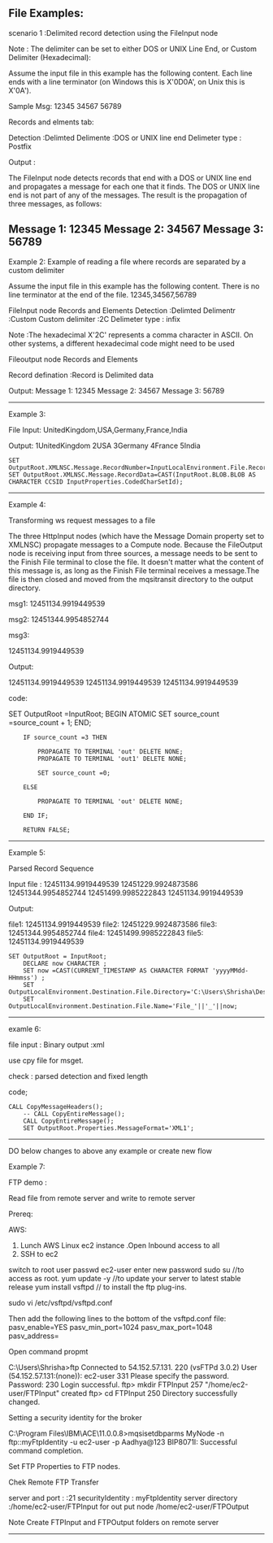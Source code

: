 File Examples:
------------------------------------
scenario 1 :Delimited record detection using the FileInput node

Note : The delimiter can be set to either DOS or UNIX Line End, or Custom Delimiter (Hexadecimal):

Assume the input file in this example has the following content. Each line ends with a line terminator (on Windows this is
X'0D0A', on Unix this is X'0A').

Sample Msg:
<AccNo>12345</AccNo>
<AccNo>34567</AccNo>
<AccNo>56789</AccNo>


Records and elments tab:

Detection :Delimted
Delimente :DOS or UNIX line end
Delimeter type : Postfix

Output :

The FileInput node detects records that end with a DOS or UNIX line end and propagates a message for each one that it finds.
The DOS or UNIX line end is not part of any of the messages. The result is the propagation of three messages, as follows:

Message 1: <AccNo>12345</AccNo>
Message 2: <AccNo>34567</AccNo>
Message 3: <AccNo>56789</AccNo>
-------------------------------------------------------------------------------------------------------------------------------------------------------
Example 2:
Example of reading a file where records are separated by a custom delimiter

Assume the input file in this example has the following content. There is no line terminator at the end of the file.
<AccNo>12345</AccNo>,<AccNo>34567</AccNo>,<AccNo>56789</AccNo>

FileInput node Records and Elements
Detection :Delimted
Delimentr :Custom
Custom delimiter :2C
Delimeter type : infix

Note :The hexadecimal X'2C' represents a comma character in ASCII. On other systems, a different hexadecimal code might need to
be used

Fileoutput node Records and Elements

Record defination :Record is Delimited data

Output:
Message 1: <AccNo>12345</AccNo>
Message 2: <AccNo>34567</AccNo>
Message 3: <AccNo>56789</AccNo>

---------------------------------------------------------------------------------------------------------------------------------

Example 3:

File Input:
UnitedKingdom,USA,Germany,France,India

Output:
<Message><RecordNumber>1</RecordNumber><RecordData>UnitedKingdom</RecordData></Message>
<Message><RecordNumber>2</RecordNumber><RecordData>USA</RecordData></Message>
<Message><RecordNumber>3</RecordNumber><RecordData>Germany</RecordData></Message>
<Message><RecordNumber>4</RecordNumber><RecordData>France</RecordData></Message>
<Message><RecordNumber>5</RecordNumber><RecordData>India</RecordData></Message>

	SET OutputRoot.XMLNSC.Message.RecordNumber=InputLocalEnvironment.File.Record;
	SET OutputRoot.XMLNSC.Message.RecordData=CAST(InputRoot.BLOB.BLOB AS CHARACTER CCSID InputProperties.CodedCharSetId);
------------------------------------------------------------------------------------------------------------------------------------------------------		

Example 4:

Transforming ws request messages to a file

The three HttpInput nodes (which have the Message Domain property set to XMLNSC) propagate messages to a Compute node.
Because the FileOutput node is receiving input from three sources, a message needs to be sent to the Finish File terminal to
close the file. 
It doesn't matter what the content of this message is, as long as the Finish File terminal receives a message.The file is then closed and moved from the mqsitransit directory to the output directory.

msg1:
<Dept><DeptId>124511</DeptId><Sale>34.99</Sale><ItemCode>19449539</ItemCode></Dept>

msg2:
<Dept><DeptId>124513</DeptId><Sale>44.99</Sale><ItemCode>54852744</ItemCode></Dept>

msg3:

<Dept><DeptId>124511</DeptId><Sale>34.99</Sale><ItemCode>19449539</ItemCode></Dept>

Output:

<Dept><DeptId>124511</DeptId><Sale>34.99</Sale><ItemCode>19449539</ItemCode></Dept>
<Dept><DeptId>124511</DeptId><Sale>34.99</Sale><ItemCode>19449539</ItemCode></Dept>
<Dept><DeptId>124511</DeptId><Sale>34.99</Sale><ItemCode>19449539</ItemCode></Dept>

code:

SET OutputRoot =InputRoot;
		BEGIN ATOMIC 
			SET source_count =source_count + 1;
		END;
		
		IF source_count =3 THEN

			PROPAGATE TO TERMINAL 'out' DELETE NONE;
			PROPAGATE TO TERMINAL 'out1' DELETE NONE;
			
			SET source_count =0;
			
		ELSE
			
			PROPAGATE TO TERMINAL 'out' DELETE NONE;
			
		END IF;
		
		RETURN FALSE;

----------------------------------------------------------------------------------------------------------------------------------------------------

Example 5:

Parsed Record Sequence

Input file :
<Dept><DeptId>124511</DeptId><Sale>34.99</Sale><ItemCode>19449539</ItemCode></Dept>
<Dept><DeptId>124512</DeptId><Sale>29.99</Sale><ItemCode>24873586</ItemCode></Dept>
<Dept><DeptId>124513</DeptId><Sale>44.99</Sale><ItemCode>54852744</ItemCode></Dept>
<Dept><DeptId>124514</DeptId><Sale>99.99</Sale><ItemCode>85222843</ItemCode></Dept>
<Dept><DeptId>124511</DeptId><Sale>34.99</Sale><ItemCode>19449539</ItemCode></Dept>


Output:

file1:
<Dept><DeptId>124511</DeptId><Sale>34.99</Sale><ItemCode>19449539</ItemCode></Dept>
file2:
<Dept><DeptId>124512</DeptId><Sale>29.99</Sale><ItemCode>24873586</ItemCode></Dept>
file3:
<Dept><DeptId>124513</DeptId><Sale>44.99</Sale><ItemCode>54852744</ItemCode></Dept>
file4:
<Dept><DeptId>124514</DeptId><Sale>99.99</Sale><ItemCode>85222843</ItemCode></Dept>
file5:
<Dept><DeptId>124511</DeptId><Sale>34.99</Sale><ItemCode>19449539</ItemCode></Dept>

	SET OutputRoot = InputRoot;
		DECLARE now CHARACTER ;
		SET now =CAST(CURRENT_TIMESTAMP AS CHARACTER FORMAT 'yyyyMMdd-HHmmss') ;
		SET OutputLocalEnvironment.Destination.File.Directory='C:\Users\Shrisha\Desktop\FileDemo\MultipleFIles';
		SET OutputLocalEnvironment.Destination.File.Name='File_'||'_'||now;
		
-----------------------------------------------------------------------------------------------------------------------------------------------------

examle 6:

file input : Binary output :xml

use cpy file for msget.

check : parsed detection and fixed length

code;

	CALL CopyMessageHeaders();
		-- CALL CopyEntireMessage();
		CALL CopyEntireMessage();
		SET OutputRoot.Properties.MessageFormat='XML1';

----------------------------------------------------------------------------------------------------------------------------------------------------------
DO below changes to above any example or create new flow

Example 7:

FTP demo :

Read file from remote server and write to remote server

Prereq:

AWS:

1. Lunch AWS Linux ec2 instance .Open Inbound access to all
2. SSH to ec2

switch to root user
passwd ec2-user
enter new password
sudo su             //to access as root.
yum update -y       //to update your server to latest stable release
yum install vsftpd  // to install the ftp plug-ins.

sudo vi /etc/vsftpd/vsftpd.conf

Then add the following lines to the bottom of the vsftpd.conf file:
pasv_enable=YES
pasv_min_port=1024
pasv_max_port=1048
pasv_address=<Public IP of your instance>

Open command propmt 

C:\Users\Shrisha>ftp <Public IP of your instance>
Connected to 54.152.57.131.
220 (vsFTPd 3.0.2)
User (54.152.57.131:(none)): ec2-user
331 Please specify the password.
Password:
230 Login successful.
ftp> mkdir FTPInput
257 "/home/ec2-user/FTPInput" created
ftp> cd FTPInput
250 Directory successfully changed.



Setting a security identity for the broker

C:\Program Files\IBM\ACE\11.0.0.8>mqsisetdbparms MyNode -n ftp::myFtpIdentity -u
 ec2-user -p Aadhya@123
BIP8071I: Successful command completion.


Set FTP Properties to FTP nodes.

Chek Remote FTP Transfer

server and port :  <Public IP of your instance>:21
securityIdentity : myFtpIdentity
server directory :/home/ec2-user/FTPInput  for out put node /home/ec2-user/FTPOutput 

Note Create FTPInput and FTPOutput folders on remote server

------------------------------------------------------------------------------------------------------------------------------------------------









 








